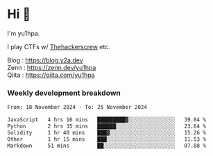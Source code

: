 # Hi 👋

I'm yu1hpa.

I play CTFs w/ [Thehackerscrew](https://www.thehackerscrew.team/) etc.

Blog : https://blog.y2a.dev  
Zenn : https://zenn.dev/yu1hpa  
Qiita : https://qiita.com/yu1hpa  

### Weekly development breakdown

<!--START_SECTION:waka-->

```txt
From: 18 November 2024 - To: 25 November 2024

JavaScript   4 hrs 16 mins   █████████▓░░░░░░░░░░░░░░░   39.04 %
Python       2 hrs 35 mins   ██████░░░░░░░░░░░░░░░░░░░   23.64 %
Solidity     1 hr 40 mins    ███▓░░░░░░░░░░░░░░░░░░░░░   15.26 %
Other        1 hr 15 mins    ███░░░░░░░░░░░░░░░░░░░░░░   11.53 %
Markdown     51 mins         ██░░░░░░░░░░░░░░░░░░░░░░░   07.88 %
```

<!--END_SECTION:waka-->

